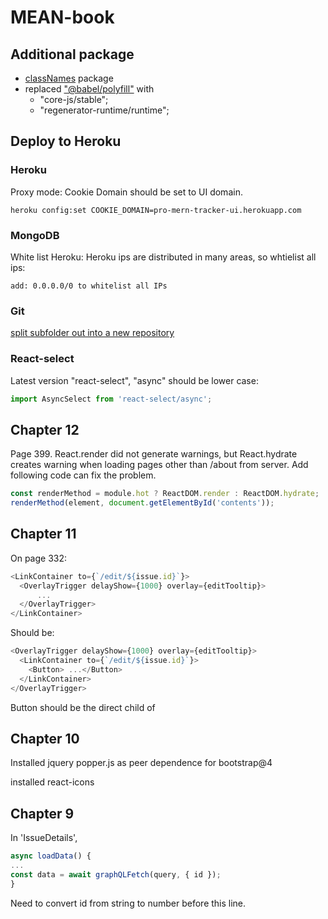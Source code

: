 # MEAN-book

## Additional package
  - [classNames](https://github.com/JedWatson/classnames) package
  - replaced ["@babel/polyfill"](https://babeljs.io/docs/en/babel-polyfill) with 
    - "core-js/stable";
    - "regenerator-runtime/runtime";

## Deploy to Heroku
  ### Heroku
  Proxy mode: Cookie Domain should be set to UI domain.
  ``` shell
  heroku config:set COOKIE_DOMAIN=pro-mern-tracker-ui.herokuapp.com
  ```
  ### MongoDB
  White list Heroku:
  Heroku ips are distributed in many areas, so whtielist all ips:
  ```
  add: 0.0.0.0/0 to whitelist all IPs
  ```
  ### Git 
  [split subfolder out into a new repository](https://help.github.com/en/github/using-git/splitting-a-subfolder-out-into-a-new-repository)

  ### React-select
  Latest version "react-select", "async" should be lower case:
  ``` javascript
  import AsyncSelect from 'react-select/async';
  ```

## Chapter 12
Page 399. React.render did not generate warnings, but React.hydrate creates 
warning when loading pages other than /about from server. Add following code 
can fix the problem.
``` javascript
const renderMethod = module.hot ? ReactDOM.render : ReactDOM.hydrate;
renderMethod(element, document.getElementById('contents'));
```

## Chapter 11

On page 332:
``` javascript
<LinkContainer to={`/edit/${issue.id}`}>
  <OverlayTrigger delayShow={1000} overlay={editTooltip}>
      ...
  </OverlayTrigger>
</LinkContainer>
```
Should be:
``` javascript
<OverlayTrigger delayShow={1000} overlay={editTooltip}>
  <LinkContainer to={`/edit/${issue.id}`}>
    <Button> ...</Button>
  </LinkContainer>
</OverlayTrigger>
```
Button should be the direct child of <LinkContainer>

## Chapter 10
Installed jquery popper.js as peer dependence for bootstrap@4

installed react-icons

## Chapter 9

In 'IssueDetails',
``` javascript
async loadData() {
...
const data = await graphQLFetch(query, { id });
}
```
Need to convert id from string to number before this line.
